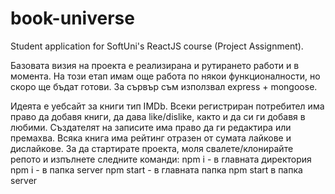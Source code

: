 # book-universe

Student application for SoftUni's ReactJS course (Project Assignment).

Базовата визия на проекта e реализирана и рутирането работи и в момента. На този етап имам още работа по някои функционалности, но скоро ще бъдат готови. За сървър съм използвал express + mongoose.

Идеята е уебсайт за книги тип IMDb. Всеки регистриран потребител има право да добавя книги, да дава like/dislike, както и да си ги добавя в любими. Създателят на записите има право да ги редактира или премахва. Всяка книга има рейтинг отразен от сумата лайкове и дислайкове.
За да стартирате проекта, моля свалете/клонирайте репото и изпълнете следните команди:
npm i - в главната директория
npm i - в папка server
npm start - в главната папка
npm start в папка server
